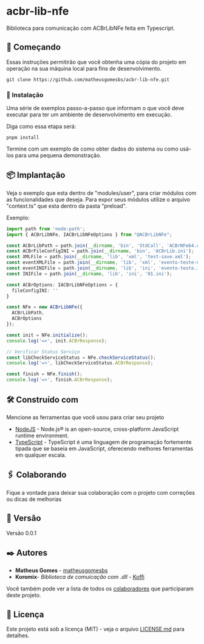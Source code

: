 # acbr-lib-nfe
Biblioteca para comunicação com ACBrLibNFe feita em Typescript.

## 🚀 Começando
Essas instruções permitirão que você obtenha uma cópia do projeto em operação na sua máquina local para fins de desenvolvimento.

```
git clone https://github.com/matheusgomesbs/acbr-lib-nfe.git
```

### 🔧 Instalação

Uma série de exemplos passo-a-passo que informam o que você deve executar para ter um ambiente de desenvolvimento em execução.

Diga como essa etapa será:

```
pnpm install
```

Termine com um exemplo de como obter dados do sistema ou como usá-los para uma pequena demonstração.

## 📦 Implantação
Veja o exemplo que esta dentro de "modules/user", para criar módulos com as
funcionalidades que deseja. Para expor seus módulos utilize o arquivo "context.ts" que esta dentro da pasta "preload".

Exemplo: 
```typescript
import path from 'node:path';
import { ACBrLibNFe, IACBrLibNFeOptions } from "@ACBrLibNFe";

const ACBrLibPath = path.join(__dirname, 'bin', 'StdCall', 'ACBrNFe64.dll');
const ACBrFileConfigINI = path.join(__dirname, 'bin', 'ACBrLib.ini');
const XMLFile = path.join(__dirname, 'lib', 'xml', 'test-save.xml');
const eventXMLFile = path.join(__dirname, 'lib', 'xml', 'evento-teste-nfe.xml');
const eventINIFile = path.join(__dirname, 'lib', 'ini', 'evento-teste.ini');
const INIFile = path.join(__dirname, 'lib', 'ini', '01.ini');

const ACBrOptions: IACBrLibNFeOptions = {
  fileConfigINI: ''
}

const NFe = new ACBrLibNFe({
  ACBrLibPath,
  ACBrOptions
});

const init = NFe.initialize();
console.log('=>', init.ACBrResponse);

// Verificar Status Serviço
const libCheckServiceStatus = NFe.checkServiceStatus();
console.log('=>', libCheckServiceStatus.ACBrResponse);

const finish = NFe.finish();
console.log('=>', finish.ACBrResponse);
```
## 🛠️ Construído com

Mencione as ferramentas que você usou para criar seu projeto

* [NodeJS](https://nodejs.org/) - Node.js® is an open-source, cross-platform JavaScript runtime environment.
* [TypeScript](https://www.typescriptlang.org/) - TypeScript é uma linguagem de programação fortemente tipada que se baseia em JavaScript, oferecendo melhores ferramentas em qualquer escala.

## 🖇️ Colaborando

Fique a vontade para deixar sua colaboração com o projeto com correções ou dicas de melhorias

## 📌 Versão

Versão 0.0.1

## ✒️ Autores

* **Matheus Gomes** - [matheusgomesbs](https://github.com/matheusgomesbs)
* **Koromix**- *Biblioteca de comuicação com .dll* - [Koffi](https://github.com/Koromix/koffi)

Você também pode ver a lista de todos os [colaboradores](https://github.com/matheusgomesbs/acbr-lib-nfe/graphs/contributors) que participaram deste projeto.

## 📄 Licença

Este projeto está sob a licença (MIT) - veja o arquivo [LICENSE.md](https://github.com/matheusgomesbs/acbr-lib-nfe/blob/main/LICENSE) para detalhes.
